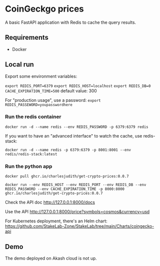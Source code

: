 # CoinGeckgo prices

A basic FastAPI application with Redis to cache the query results.

## Requirements

- Docker

## Local run

Export some environment variables:

`export REDIS_PORT=6379`
`export REDIS_HOST=localhost`
`export REDIS_DB=0`
`CACHE_EXPIRATION_TIME=500` default value: 300

For "production usage", use a password:
`export REDIS_PASSEWORD=youpasswordhere`

### Run the redis container

`docker run -d --name redis --env REDIS_PASSWORD -p 6379:6379 redis`

If you want to have an "advanced interface" to watch the cache, use redis-stack:

`docker run -d --name redis -p 6379:6379 -p 8001:8001 --env redis/redis-stack:latest`

### Run the python app

`docker pull ghcr.io/charlesjudith/get-crypto-prices:0.0.7`

`docker run --env REDIS_HOST --env REDIS_PORT --env REDIS_DB --env REDIS_PASSWORD --env CACHE_EXPIRATION_TIME -p 8000:8000 ghcr.io/charlesjudith/get-crypto-prices:0.0.7`

Check the API doc http://127.0.0.1:8000/docs

Use the API http://127.0.0.1:8000/price?symbols=cosmos&currency=usd

For Kubernetes deployment, there's an Helm chart: https://github.com/StakeLab-Zone/StakeLab/tree/main/Charts/coingecko-api

## Demo

The demo deployed on Akash cloud is not up.
